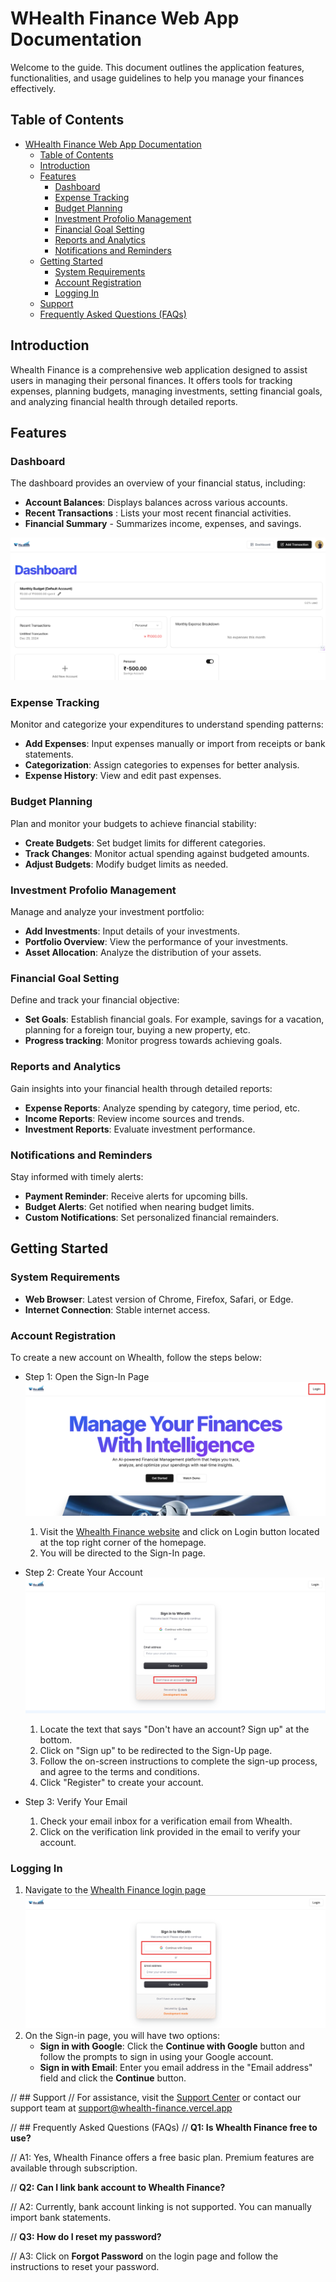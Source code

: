 # WHealth Finance Web App Documentation
Welcome to the guide. This document outlines the application features, functionalities, and usage guidelines to help you manage your finances effectively.

## Table of Contents
- [WHealth Finance Web App Documentation](#whealth-finance-web-app-documentation)
  - [Table of Contents](#table-of-contents)
  - [Introduction](#introduction)
  - [Features](#features)
    - [Dashboard](#dashboard)
    - [Expense Tracking](#expense-tracking)
    - [Budget Planning](#budget-planning)
    - [Investment Profolio Management](#investment-profolio-management)
    - [Financial Goal Setting](#financial-goal-setting)
    - [Reports and Analytics](#reports-and-analytics)
    - [Notifications and Reminders](#notifications-and-reminders)
  - [Getting Started](#getting-started)
    - [System Requirements](#system-requirements)
    - [Account Registration](#account-registration)
    - [Logging In](#logging-in)
  - [Support](#support)
  - [Frequently Asked Questions (FAQs)](#frequently-asked-questions-faqs)




## Introduction
Whealth Finance is a comprehensive web application designed to assist users in managing their personal finances. It offers tools for tracking expenses, planning budgets, managing investments, setting financial goals, and analyzing financial health through detailed reports.

## Features
### Dashboard
The dashboard provides an overview of your financial status, including:
- **Account Balances**: Displays balances across various accounts.
- **Recent Transactions** : Lists your most recent financial activities.
- **Financial Summary** - Summarizes income, expenses, and savings.

![Image](Images/Dashboard.png)

### Expense Tracking
Monitor and categorize your expenditures to understand spending patterns:
- **Add Expenses**: Input expenses manually or import from receipts or bank statements.
- **Categorization**: Assign categories to expenses for better analysis.
- **Expense History**: View and edit past expenses.

### Budget Planning
Plan and monitor your budgets to achieve financial stability:
- **Create Budgets**: Set budget limits for different categories.
- **Track Changes**: Monitor actual spending against budgeted amounts.
- **Adjust Budgets**: Modify budget limits as needed.

### Investment Profolio Management
Manage and analyze your investment portfolio:
- **Add Investments**: Input details of your investments.
- **Portfolio Overview**: View the performance of your investments.
- **Asset Allocation**: Analyze the distribution of your assets.

### Financial Goal Setting
Define and track your financial objective:
- **Set Goals**: Establish financial goals. For example, savings for a vacation, planning for a foreign tour, buying a new property, etc.
- **Progress tracking**: Monitor progress towards achieving goals.

### Reports and Analytics
Gain insights into your financial health through detailed reports:
- **Expense Reports**: Analyze spending by category, time period, etc.
- **Income Reports**: Review income sources and trends.
- **Investment Reports**: Evaluate investment performance.

### Notifications and Reminders
Stay informed with timely alerts:
- **Payment Reminder**: Receive alerts for upcoming bills.
- **Budget Alerts**: Get notified when nearing budget limits. 
- **Custom Notifications**: Set personalized financial remainders.

## Getting Started
### System Requirements
- **Web Browser**: Latest version of Chrome, Firefox, Safari, or Edge.
- **Internet Connection**: Stable internet access.

### Account Registration

To create a new account on Whealth, follow the steps below:
- Step 1: Open the Sign-In Page
 ![Image](Images/Login%20Button.png)
  1. Visit the [Whealth Finance website](https://whealth-finance.vercel.app/) and click on Login button located at the top right corner of the homepage.
  2. You will be directed to the Sign-In page.

- Step 2: Create Your Account
  ![Image](Images/Signup%20page.png)
  1. Locate the text that says "Don't have an account? Sign up" at the bottom.
  2. Click on "Sign up" to be redirected to the Sign-Up page.
  3. Follow the on-screen instructions to complete the sign-up process, and agree to the terms and conditions.
  4. Click "Register" to create your account.

- Step 3: Verify Your Email
  1. Check your email inbox for a verification email from Whealth.
  2. Click on the verification link provided in the email to verify your account.

### Logging In
1. Navigate to the [Whealth Finance login page](https://whealth-finance.vercel.app/sign-in?sign_in_force_redirect_url=https%3A%2F%2Fwhealth-finance.vercel.app%2Fdashboard&redirect_url=https%3A%2F%2Fwhealth-finance.vercel.app%2F)
   ![Image](Images/Login%20page.png)
2. On the Sign-in page, you will have two options:
    - **Sign in with Google**: Click the **Continue with Google** button and follow the prompts to sign in using your Google account.
    - **Sign in with Email**: Enter you email address in the "Email address" field and click the **Continue** button.


// ## Support
// For assistance, visit the [Support Center](https://whealth-finance.vercel.app/support) or contact our support team at support@whealth-finance.vercel.app

// ## Frequently Asked Questions (FAQs)
// **Q1: Is Whealth Finance free to use?**

// A1: Yes, Whealth Finance offers a free basic plan. Premium features are available through subscription.

// **Q2: Can I link bank account to Whealth Finance?**

// A2: Currently, bank account linking is not supported. You can manually import bank statements.

// **Q3: How do I reset my password?**

// A3: Click on **Forgot Password** on the login page and follow the instructions to reset your password.

